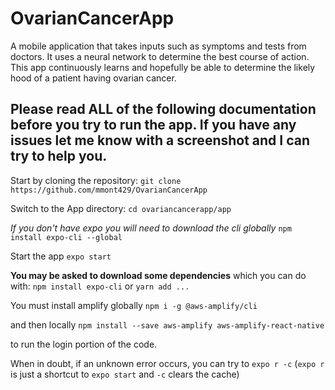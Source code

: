 # OvarianCancerApp
A mobile application that takes inputs such as symptoms and tests from doctors. It uses a neural network to determine the best course of action. This app continuously learns and hopefully be able to determine the likely hood of a patient having ovarian cancer.

## __Please read ALL of the following documentation before you try to run the app.__ If you have any issues let me know with a screenshot and I can try to help you.

Start by cloning the repository:
`git clone https://github.com/mmont429/OvarianCancerApp`

Switch to the App directory:
`cd ovariancancerapp/app`

_If you don't have expo you will need to download the cli globally_
`npm install expo-cli --global`

Start the app
`expo start`

__You may be asked to download some dependencies__ which you can do with:
`npm install expo-cli` or `yarn add ...`

You must install amplify globally 
`npm i -g @aws-amplify/cli`

and then locally 
`npm install --save aws-amplify aws-amplify-react-native`

to run the login portion of the code.

When in doubt, if an unknown error occurs, you can try to
`expo r -c` (`expo r` is just a shortcut to `expo start` and `-c` clears the cache)
